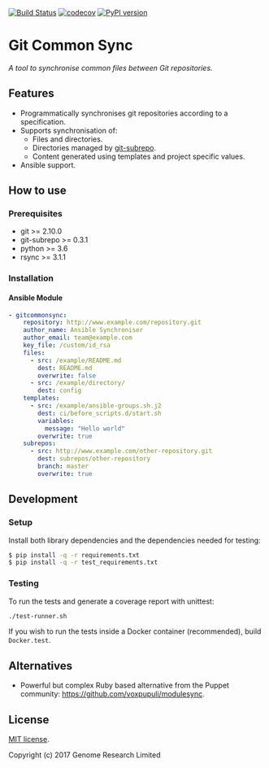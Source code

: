 [![Build Status](https://travis-ci.org/wtsi-hgi/git-common-sync.svg?branch=master)](https://travis-ci.org/wtsi-hgi/git-common-sync)
[![codecov](https://codecov.io/gh/wtsi-hgi/git-common-sync/branch/master/graph/badge.svg)](https://codecov.io/gh/wtsi-hgi/git-common-sync)
[![PyPI version](https://badge.fury.io/py/gitcommonsync.svg)](https://badge.fury.io/py/gitcommonsync)


# Git Common Sync
_A tool to synchronise common files between Git repositories._


## Features
- Programmatically synchronises git repositories according to a specification.
- Supports synchronisation of:
    - Files and directories.
    - Directories managed by [git-subrepo](https://github.com/ingydotnet/git-subrepo).
    - Content generated using templates and project specific values.
- Ansible support.


## How to use
### Prerequisites
 - git >= 2.10.0
 - git-subrepo >= 0.3.1
 - python >= 3.6
 - rsync >= 3.1.1


### Installation
#### Ansible Module
```yaml
- gitcommonsync:
    repository: http://www.example.com/repository.git
    author_name: Ansible Synchroniser
    author_email: team@example.com
    key_file: /custom/id_rsa
    files:
      - src: /example/README.md
        dest: README.md
        overwrite: false
      - src: /example/directory/
        dest: config
    templates:
      - src: /example/ansible-groups.sh.j2
        dest: ci/before_scripts.d/start.sh
        variables:
          message: "Hello world"
        overwrite: true
    subrepos:
      - src: http://www.example.com/other-repository.git
        dest: subrepos/other-repository
        branch: master
        overwrite: true
```


## Development
### Setup
Install both library dependencies and the dependencies needed for testing:
```bash
$ pip install -q -r requirements.txt
$ pip install -q -r test_requirements.txt
```

### Testing
To run the tests and generate a coverage report with unittest:
```bash
./test-runner.sh
```
If you wish to run the tests inside a Docker container (recommended), build `Docker.test`.


## Alternatives
- Powerful but complex Ruby based alternative from the Puppet community: https://github.com/voxpupuli/modulesync.


## License
[MIT license](LICENSE.txt).

Copyright (c) 2017 Genome Research Limited
